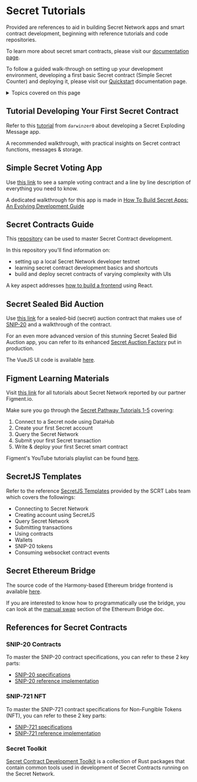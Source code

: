# Secret Tutorials

Provided are references to aid in building Secret Network apps and smart contract development, beginning with reference tutorials and code repositories.

To learn more about secret smart contracts, please visit our [documentation page](/dev/secret-contracts.html).

To follow a guided walk-through on setting up your development environment, developing a first basic Secret contract (Simple Secret Counter) and deploying it, please visit our [Quickstart](/dev/quickstart.html) documentation page.

<details>
  <summary>Topics covered on this page</summary>

  - Tutorials
    * [Tutorial Developing Your First Secret Contract](#tutorial-developing-your-first-secret-contract) 
    * [Simple Secret Voting App](#simple-secret-voting-app)
    * [Secret Contracts Guide](#secret-contracts-guide)
    * [Secret Sealed Bid Auction](#secret-sealed-bid-auction)
    * [Figment Learning Materials](#figment-learning-materials)
    * [SecretJS Templates](#secretjs-templates)
    * [Secret Ethereum Bridge](#secret-ethereum-bridge)
    * [Secret References for Contracts](#secret-references-for-contracts) 
  
</details>


## Tutorial Developing Your First Secret Contract
Refer to this [tutorial](https://github.com/darwinzer0/secret-contract-tutorials/tree/main/tutorial1) from `darwinzer0` about developing a Secret Exploding Message app.

A recommended walkthrough, with practical insights on Secret contract functions, messages & storage.


## Simple Secret Voting App
Use [this link](https://github.com/enigmampc/SecretSimpleVote/blob/master/src/contract.rs) to see a sample voting contract and a line by line description of everything you need to know.

A dedicated walkthrough for this app is made in [How To Build Secret Apps: An Evolving Development Guide](https://scrt.network/blog/how-to-build-secret-apps/)


## Secret Contracts Guide
This [repository](https://github.com/enigmampc/secret-contracts-guide) can be used to master Secret Contract development.

In this repository you'll find information on:
- setting up a local Secret Network developer testnet
- learning secret contract development basics and shortcuts
- build and deploy secret contracts of varying complexity with UIs

A key aspect addresses [how to build a frontend](https://github.com/enigmampc/secret-contracts-guide/blob/master/building-a-frontend.md) using React.


## Secret Sealed Bid Auction
Use [this link](https://github.com/baedrik/SCRT-sealed-bid-auction) for a sealed-bid (secret) auction contract that makes use of [SNIP-20](https://github.com/enigmampc/snip20-reference-impl) and a walkthrough of the contract.

For an even more advanced version of this stunning Secret Sealed Bid Auction app, you can refer to its enhanced [Secret Auction Factory](https://github.com/baedrik/secret-auction-factory) put in production.

The VueJS UI code is available [here](https://github.com/stakeordie/scrt-auction).


## Figment Learning Materials
Visit [this link](https://learn.figment.io/network-documentation/secret) for all tutorials about Secret Network reported by our partner Figment.io.

Make sure you go through the [Secret Pathway Tutorials 1-5](https://learn.figment.io/network-documentation/secret/secret-pathway#secret-pathway-tutorials) covering:
1. Connect to a Secret node using DataHub
2. Create your first Secret account
3. Query the Secret Network
4. Submit your first Secret transaction
5. Write & deploy your first Secret smart contract

Figment's YouTube tutorials playlist can be found [here](https://youtube.com/playlist?list=PLkgTdjgP1aUBZzU5BpYoa5WJx184d_f0k). 


## SecretJS Templates
Refer to the reference [SecretJS Templates](https://github.com/enigmampc/SecretJS-Templates) provided by the SCRT Labs team which covers the followings: 
- Connecting to Secret Network
- Creating account using SecretJS
- Query Secret Network
- Submitting transactions
- Using contracts
- Wallets
- SNIP-20 tokens
- Consuming websocket contract events


## Secret Ethereum Bridge
The source code of the Harmony-based Ethereum bridge frontend is available [here](https://github.com/scrtlabs/EthereumBridgeFrontend).

If you are interested to know how to programmatically use the bridge, you can look at the [manual swap](https://github.com/scrtlabs/EthereumBridge#manual-swap) section of the Ethereum Bridge doc. 


## References for Secret Contracts
### SNIP-20 Contracts
To master the SNIP-20 contract specifications, you can refer to these 2 key parts:
- [SNIP-20 specifications](https://github.com/SecretFoundation/SNIPs/blob/master/SNIP-20.md)
- [SNIP-20 reference implementation](https://github.com/scrtlabs/snip20-reference-impl)

### SNIP-721 NFT
To master the SNIP-721 contract specifications for Non-Fungible Tokens (NFT), you can refer to these 2 key parts:
- [SNIP-721 specifications](https://github.com/SecretFoundation/SNIPs/blob/master/SNIP-721.md)
- [SNIP-721 reference implementation](https://github.com/baedrik/snip721-reference-impl)

### Secret Toolkit
[Secret Contract Development Toolkit](https://github.com/scrtlabs/secret-toolkit) is a collection of Rust packages that contain common tools used in development of Secret Contracts running on the Secret Network.
